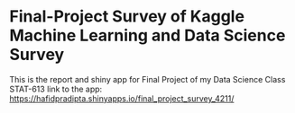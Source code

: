 # Final-Project Survey of Kaggle Machine Learning and Data Science Survey

This is the report and shiny app for Final Project of my Data Science Class STAT-613
link to the app: https://hafidpradipta.shinyapps.io/final_project_survey_4211/



